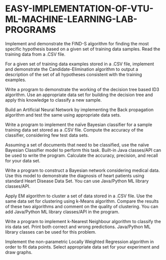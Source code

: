 # EASY-IMPLEMENTATION-OF-VTU-ML-MACHINE-LEARNING-LAB-PROGRAMS
Implement and demonstrate the FIND-S algorithm for finding the most specific hypothesis based on a given set of training data samples. Read the training data from a .CSV file.

For a given set of training data examples stored in a .CSV file, implement and demonstrate the Candidate-Elimination algorithm to output a description of the set of all hypotheses consistent with the training examples.

Write a program to demonstrate the working of the decision tree based ID3 algorithm. Use an appropriate data set for building the decision tree and apply this knowledge to classify a new sample.

Build an Artificial Neural Network by implementing the Back propagation algorithm and test the same using appropriate data sets.

Write a program to implement the naïve Bayesian classifier for a sample training data set stored as a .CSV file. Compute the accuracy of the classifier, considering few test data sets.

Assuming a set of documents that need to be classified, use the naïve Bayesian Classifier model to perform this task. Built-in Java classes/API can be used to write the program. Calculate the accuracy, precision, and recall for your data set.

Write a program to construct a Bayesian network considering medical data. Use this model to demonstrate the diagnosis of heart patients using standard Heart Disease Data Set. You can use Java/Python ML library classes/API.

Apply EM algorithm to cluster a set of data stored in a .CSV file. Use the same data set for clustering using k-Means algorithm. Compare the results of these two algorithms and comment on the quality of clustering. You can add Java/Python ML library classes/API in the program.

Write a program to implement k-Nearest Neighbour algorithm to classify the iris data set. Print both correct and wrong predictions. Java/Python ML library classes can be used for this problem.

Implement the non-parametric Locally Weighted Regression algorithm in order to fit data points. Select appropriate data set for your experiment and draw graphs.
